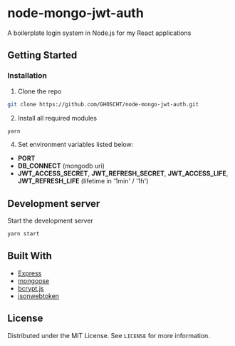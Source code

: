 # node-mongo-jwt-auth

A boilerplate login system in Node.js for my React applications

## Getting Started

### Installation

1.  Clone the repo

```sh
git clone https://github.com/GHOSCHT/node-mongo-jwt-auth.git
```

2.  Install all required modules

```sh
yarn
```

4.  Set environment variables listed below:

-   **PORT**
-   **DB_CONNECT** (mongodb uri)
-   **JWT_ACCESS_SECRET**, **JWT_REFRESH_SECRET**, **JWT_ACCESS_LIFE**, **JWT_REFRESH_LIFE** (lifetime in '1min' / '1h')

## Development server

Start the development server

```sh
yarn start
```

## Built With

-   [Express](https://expressjs.com/)
-   [mongoose](https://mongoosejs.com/)
-   [bcrypt.js](https://github.com/kelektiv/node.bcrypt.js)
-   [jsonwebtoken](https://github.com/auth0/node-jsonwebtoken/)

## License

Distributed under the MIT License. See `LICENSE` for more information.
